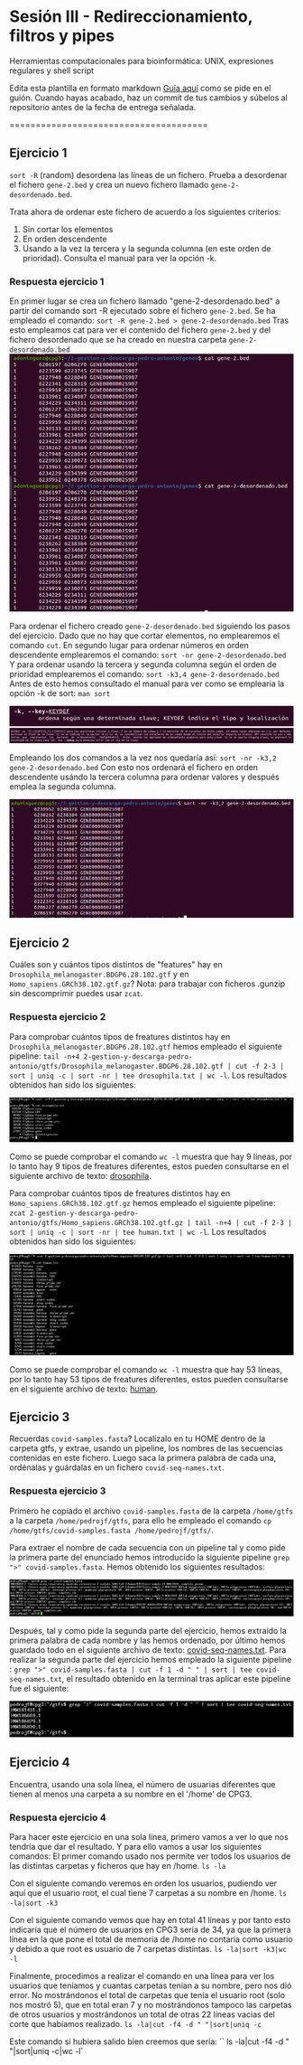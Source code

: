 # Sesión III - Redireccionamiento, filtros y pipes

Herramientas computacionales para bioinformática: UNIX, expresiones regulares y shell script

Edita esta plantilla en formato markdown [Guía aquí](https://guides.github.com/features/mastering-markdown/) como se pide en el guión. 
Cuando hayas acabado, haz un commit de tus cambios y súbelos al repositorio antes de la fecha de entrega señalada. 

======================================


## Ejercicio 1
`sort -R` (random) desordena las líneas de un fichero. Prueba a desordenar el fichero `gene-2.bed` y crea un nuevo fichero llamado `gene-2-desordenado.bed`.

Trata ahora de ordenar este fichero de acuerdo a los siguientes criterios: 
1. Sin cortar los elementos
2. En orden descendente
3. Usando a la vez la tercera y la segunda columna (en este orden de prioridad). Consulta el manual para ver la opción -k. 

### Respuesta ejercicio 1
En primer lugar se crea un fichero llamado "gene-2-desordenado.bed" a partir del comando sort -R ejecutado sobre el fichero `gene-2.bed`. Se ha empleado el comando: 
`sort -R gene-2.bed > gene-2-desordenado.bed`
Tras esto empleamos cat para ver el contenido del fichero `gene-2.bed` y del fichero desordenado que se ha creado en nuestra carpeta `gene-2-desordenado.bed`
![sortR](images/sortR.png)

Para ordenar el fichero creado `gene-2-desordenado.bed` siguiendo los pasos del ejercicio. Dado que no hay que cortar elementos, no emplearemos el comando `cut`. 
En segundo lugar para ordenar números en orden descendente emplearemos el comando:
`sort -nr gene-2-desordenado.bed`
Y para ordenar usando la tercera y segunda columna según el orden de prioridad emplearemos el comando: 
`sort -k3,4 gene-2-desordenado.bed `
Antes de esto hemos consultado el manual para ver como se emplearia la opción -k de sort: 
`man sort`

![manSortK1](images/manSortK1.png)
![manSortK2](images/manSortK2.png)

Empleando los dos comandos a la vez nos quedaría así:
`sort -nr -k3,2 gene-2-desordenado.bed`
Con esto nos ordenará el fichero en orden descendente usándo la tercera columna para ordenar valores y después emplea la segunda columna.
 
![sortNRK](images/sortNRK.PNG)




## Ejercicio 2

Cuáles son y cuántos tipos distintos de "features" hay en `Drosophila_melanogaster.BDGP6.28.102.gtf` y en `Homo_sapiens.GRCh38.102.gtf.gz`? Nota: para trabajar con ficheros .gunzip sin descomprimir puedes usar `zcat`.

### Respuesta ejercicio 2

Para comprobar cuántos tipos de freatures distintos hay en `Drosophila_melanogaster.BDGP6.28.102.gtf` hemos empleado el siguiente pipeline: `tail -n+4 2-gestion-y-descarga-pedro-antonio/gtfs/Drosophila_melanogaster.BDGP6.28.102.gtf | cut -f 2-3 | sort | uniq -c | sort -nr | tee drosophila.txt | wc -l`. Los resultados obtenidos han sido los siguientes:

![freatures-drosophila](images/freatures-drosophila.PNG)

Como se puede comprobar el comando `wc -l` muestra que hay 9 líneas, por lo tanto hay 9 tipos de freatures diferentes, estos pueden consultarse en el siguiente archivo de texto: [drosophila](documents/drosophila.txt).

Para comprobar cuántos tipos de freatures distintos hay en `Homo_sapiens.GRCh38.102.gtf.gz` hemos empleado el siguiente pipeline: `zcat 2-gestion-y-descarga-pedro-antonio/gtfs/Homo_sapiens.GRCh38.102.gtf.gz | tail -n+4 | cut -f 2-3 | sort | uniq -c | sort -nr | tee human.txt | wc -l`. Los resultados obtenidos han sido los siguientes:

![freatures-human](images/freatures-human.PNG)

Como se puede comprobar el comando `wc -l` muestra que hay 53 líneas, por lo tanto hay 53 tipos de freatures diferentes, estos pueden consultarse en el siguiente archivo de texto: [human](documents/human.txt).

## Ejercicio 3

Recuerdas `covid-samples.fasta`? Localízalo en tu HOME dentro de la carpeta gtfs, y extrae, usando un pipeline, los nombres de las secuencias contenidas en este fichero. Luego saca la primera palabra de cada una, ordénalas y guárdalas en un fichero `covid-seq-names.txt`.

### Respuesta ejercicio 3

Primero he copiado el archivo `covid-samples.fasta` de la carpeta `/home/gtfs` a la carpeta `/home/pedrojf/gtfs`, para ello he empleado el comando `cp /home/gtfs/covid-samples.fasta /home/pedrojf/gtfs/`.

Para extraer el nombre de cada secuencia con un pipeline tal y como pide la primera parte del enunciado hemos introducido la siguiente pipeline `grep ">" covid-samples.fasta`. Hemos obtenido los siguientes resultados:

![ejercicio2](images/nombres-secuencias.PNG)

Después, tal y como pide la segunda parte del ejercicio, hemos extraído la primera palabra de cada nombre y las hemos ordenado, por último hemos guardado todo en el siguiente archivo de texto: [covid-seq-names.txt](documents/covid-seq-names.txt). Para realizar la segunda parte del ejercicio hemos empleado la siguiente pipeline : `grep ">" covid-samples.fasta | cut -f 1 -d " " | sort | tee covid-seq-names.txt`, el resultado obtenido en la terminal tras aplicar este pipeline fue el siguiente:

![primera-palabla](images/primera-palabra.PNG)

## Ejercicio 4

Encuentra, usando una sola línea, el número de usuarias diferentes que tienen al menos una carpeta a su nombre en el '/home' de CPG3.

### Respuesta ejercicio 4

Para hacer este ejercicio en una sola línea, primero vamos a ver lo que nos tendría que dar el resultado. Y para ello vamos a usar los siguientes comandos:
El primer comando usado nos permite ver todos los usuarios de las distintas carpetas y ficheros que hay en /home. 
`ls -la`


Con el siguiente comando veremos en orden los usuarios, pudiendo ver aquí que el usuario root, el cual tiene 7 carpetas a su nombre en /home. 
`ls -la|sort -k3`


Con el siguiente comando vemos que hay en total 41 líneas y por tanto esto indicaría que el número de usuarios en CPG3 sería de 34, ya que la primera línea en la que pone el total de memoria de /home no contaría como usuario y debido a que root es usuario de 7 carpetas distintas. 
`ls -la|sort -k3|wc -l`


Finalmente, procedimos a realizar el comando en una línea para ver los usuarios que teníamos y cuantas carpetas tenían a su nombre, pero nos dió error. No mostrándonos el total de carpetas que tenía el usuario root (solo nos mostró 5), que en total eran 7 y no mostrándonos tampoco las carpetas de otros usuarios y mostrándonos un total de otras 22 líneas vacias del corte que habíamos realizado. 
`ls -la|cut -f4 -d " "|sort|uniq -c`


Este comando si hubiera salido bien creemos que sería:
`` ls -la|cut -f4 -d " "|sort|uniq -c|wc -l`








